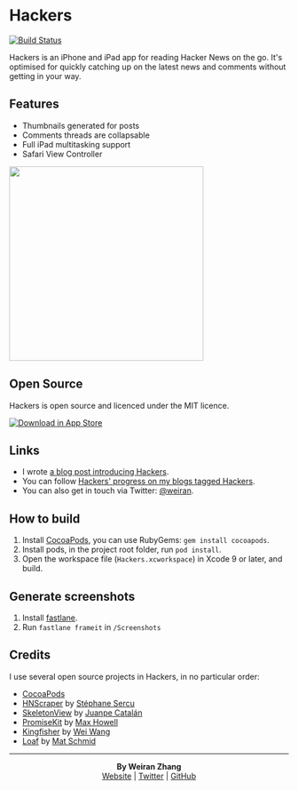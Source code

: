 # Hackers

[![Build Status](https://travis-ci.org/weiran/Hackers.svg?branch=master)](https://travis-ci.org/weiran/Hackers)

Hackers is an iPhone and iPad app for reading Hacker News on the go. It's optimised for quickly catching up on the latest news and comments without getting in your way.

## Features

* Thumbnails generated for posts
* Comments threads are collapsable
* Full iPad multitasking support
* Safari View Controller

<img src="https://is5-ssl.mzstatic.com/image/thumb/Purple115/v4/14/98/59/149859fe-f4e3-0a12-d7fb-2d3383efdf45/mzl.ebnguksi.png/460x0w.jpg" width="350">

## Open Source

Hackers is open source and licenced under the MIT licence.

[![Download in App Store][3]][2]

[2]: https://itunes.apple.com/gb/app/hackers-hacker-news-reading/id603503901?at=11l4G8&ct=github
[3]: http://i.imgur.com/oRdf2WM.png

## Links

* I wrote [a blog post introducing Hackers](http://weiran.co/blog/2013/3/hackers-a-hacker-news-app-for-iphone). 
* You can follow [Hackers' progress on my blogs tagged Hackers](http://weiran.co/?tag=hackers).
* You can also get in touch via Twitter: [@weiran](https://twitter.com/weiran).

## How to build

1. Install [CocoaPods](https://cocoapods.org), you can use RubyGems: `gem install cocoapods`.
2. Install pods, in the project root folder, run `pod install`.
3. Open the workspace file (`Hackers.xcworkspace`) in Xcode 9 or later, and build.

## Generate screenshots

1. Install [fastlane](https://fastlane.tools).
2. Run `fastlane frameit` in `/Screenshots`

## Credits

I use several open source projects in Hackers, in no particular order:

* [CocoaPods](https://github.com/CocoaPods/CocoaPods)
* [HNScraper](https://github.com/tsucres/HNScraper) by [Stéphane Sercu](https://github.com/tsucres)
* [SkeletonView](https://github.com/Juanpe/SkeletonView) by [Juanpe Catalán](https://github.com/Juanpe)
* [PromiseKit](https://github.com/mxcl/PromiseKit) by [Max Howell](https://github.com/mxcl)
* [Kingfisher](https://github.com/onevcat/Kingfisher) by [Wei Wang](https://github.com/onevcat)
* [Loaf](https://github.com/schmidyy/Loaf) by [Mat Schmid](https://github.com/schmidyy)

---
<p align="center">
  <b>By Weiran Zhang</b><br>
  <a href="https://weiran.co">Website</a> |
  <a href="https://twitter.com/weiran">Twitter</a> |
  <a href="https://github.com/weiran">GitHub</a>
</p>
